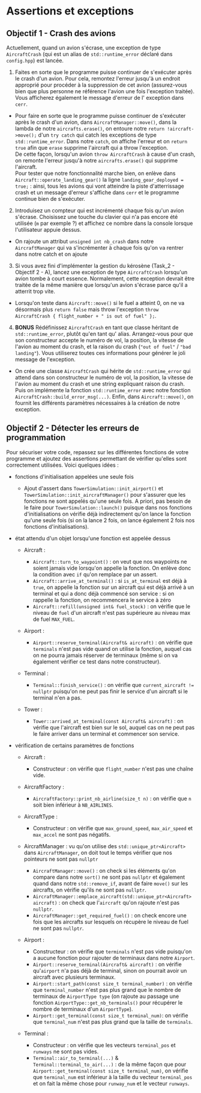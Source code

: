 # Assertions et exceptions

## Objectif 1 - Crash des avions

Actuellement, quand un avion s'écrase, une exception de type `AircraftCrash` (qui est un alias de `std::runtime_error`
déclaré dans `config.hpp`) est lancée.

1. Faites en sorte que le programme puisse continuer de s'exécuter après le crash d'un avion. Pour cela, remontez
   l'erreur jusqu'à un endroit approprié pour procéder à la suppression de cet avion (assurez-vous bien que plus
   personne ne référence l'avion une fois l'exception traitée). Vous afficherez également le message d'erreur de l'
   exception dans `cerr`.

- Pour faire en sorte que le programme puisse continuer de s'exécuter après le crash d'un avion,
  dans `AircraftManager::move()`, dans la lambda de notre `aircrafts.erase()`, on entoure
  notre `return !aircraft->move();` d'un `try catch` qui catch les exceptions de type `std::runtime_error`. Dans
  notre `catch`, on affiche l'erreur et on `return true` afin que `erase` supprime l'aircraft qui a throw l'exception.\
  De cette façon, lorsqu'un avion `throw AircraftCrash` à cause d'un crash, on remonte l'erreur jusqu'à
  notre `aircrafts.erase()` qui supprime l'aircraft.\
  Pour tester que notre fonctionnalité marche bien, on enlève dans `Aircraft::operate_landing_gear()` la
  ligne `landing_gear_deployed = true;` : ainsi, tous les avions qui vont atteindre la piste d'atterrissage crash et un
  message d'erreur s'affiche dans `cerr` et le programme continue bien de s'exécuter.

2. Introduisez un compteur qui est incrémenté chaque fois qu'un avion s'écrase. Choisissez une touche du clavier qui n'a
   pas encore été utilisée (`m` par exemple ?) et affichez ce nombre dans la console lorsque l'utilisateur appuie
   dessus.

- On rajoute un attribut `unsigned int nb_crash` dans notre `AircraftManager` qui va s'incrémenter à chaque fois qu'on
  va rentrer dans notre catch et on ajoute

3. Si vous avez fini d'implémenter la gestion du kérosène (Task_2 - Objectif 2 - A), lancez une exception de
   type `AircraftCrash` lorsqu'un avion tombe à court essence. Normalement, cette exception devrait être traitée de la
   même manière que lorsqu'un avion s'écrase parce qu'il a atterrit trop vite.

- Lorsqu'on teste dans `Aircraft::move()` si le fuel a atteint 0, on ne va désormais plus `return false` mais throw
  l'exception `throw AircraftCrash { flight_number + " is out of fuel" };`.

4. **BONUS** Rédéfinissez `AircraftCrash` en tant que classe héritant de `std::runtime_error`, plutôt qu'en tant qu'
   alias. Arrangez-vous pour que son constructeur accepte le numéro de vol, la position, la vitesse de l'avion au moment
   du crash, et la raison du crash (`"out of fuel"` / `"bad landing"`). Vous utiliserez toutes ces informations pour
   générer le joli message de l'exception.

- On crée une classe `AircraftCrash` qui hérite de `std::runtime_error` qui attend dans son constructeur le numéro de
  vol, la position, la vitesse de l'avion au moment du crash et une string expliquant raison du crash. Puis on
  implémente la fonction `std::runtime_error` avec notre fonction `AircraftCrash::build_error_msg(...)`. Enfin,
  dans `Aircraft::move()`, on fournit les différents paramètres nécessaires à la création de notre exception.

## Objectif 2 - Détecter les erreurs de programmation

Pour sécuriser votre code, repassez sur les différentes fonctions de votre programme et ajoutez des assertions
permettant de vérifier qu'elles sont correctement utilisées. Voici quelques idées :

- fonctions d'initialisation appelées une seule fois
    - Ajout d'assert dans `TowerSimulation::init_airport()` et `TowerSimulation::init_aircraftManager()`
      pour s'assurer que les fonctions ne sont appelés qu'une seule fois. A priori, pas besoin de le faire
      pour `TowerSimulation::launch()` puisque dans nos fonctions d'initialisations on vérifie déjà indirectement qu'on
      lance la fonction qu'une seule fois (si on la lance 2 fois, on lance également 2 fois nos fonctions
      d'initialisations).


- état attendu d'un objet lorsqu'une fonction est appelée dessus
    - Aircraft :
        - `Aircraft::turn_to_waypoint()` : on veut que nos waypoints ne soient jamais vide lorsqu'on appelle la
          fonction. On enlève donc la condition avec `if` qu'on remplace par un assert.
        - `Aircraft::arrive_at_terminal()` : si `is_at_terminal` est déjà à `true`, on appelle la fonction sur un
          aircraft qui est déjà arrivé à un terminal et qui a donc déjà commencé son service : si on rappelle la
          fonction, on recommencera le service à zéro
        - `Aircraft::refill(unsigned int& fuel_stock)` : on vérifie que le niveau de `fuel` d'un aircraft n'est pas
          supérieure au niveau max de fuel `MAX_FUEL`.

    - Airport :
        - `Airport::reserve_terminal(Aircraft& aircraft)` : on vérifie que `terminals` n'est pas vide quand on utilise
          la fonction, auquel cas on ne pourra jamais réserver de terminaux (même si on va également vérifier ce test
          dans notre constructeur).

    - Terminal :
        - `Terminal::finish_service()` : on vérifie que `current_aircraft != nullptr` puisqu'on ne peut pas finir le
          service d'un aircraft si le terminal n'en a pas.

    - Tower :
        - `Tower::arrived_at_terminal(const Aircraft& aircraft)` : on vérifie que l'aircraft est bien sur le sol, auquel
          cas on ne peut pas le faire arriver dans un terminal et commencer son service.

- vérification de certains paramètres de fonctions
    - Aircraft :
        - Constructeur : on vérifie que `flight_number` n'est pas une chaîne vide.

    - AircraftFactory :
        - `AircraftFactory::print_nb_airline(size_t n)` : on vérifie que `n` soit bien inférieur à `NB_AIRLINES`.

    - AircraftType :
        - Constructeur : on vérifie que `max_ground_speed`, `max_air_speed` et `max_accel` ne sont pas négatifs.

    - AircraftManager : vu qu'on utilise des `std::unique_ptr<Aircraft>` dans `AircraftManager`, on doit tout le temps
      vérifier que nos pointeurs ne sont pas `nullptr`
        - `AircraftManager::move()` : on check si les éléments qu'on compare dans notre `sort()` ne sont pas `nullptr`
          et également quand dans notre `std::remove_if`, avant de faire `move()` sur les aircrafts, on vérifie qu'ils
          ne sont pas `nullptr`.
        - `AircraftManager::emplace_aircraft(std::unique_ptr<Aircraft> aircraft)` : on check que l'`aircraft` qu'on
          rajoute n'est pas `nullptr`.
        - `AircraftManager::get_required_fuel()` : on check encore une fois que les aircrafts sur lesquels on récupère
          le niveau de fuel ne sont pas `nullptr`.

    - Airport :
        - Constructeur : on vérifie que `terminals` n'est pas vide puisqu'on a aucune fonction pour rajouter de
          terminaux dans notre `Airport`.
        - `Airport::reserve_terminal(Aircraft& aircraft)` : on vérifie qu'`airport` n'a pas déjà de terminal, sinon on
          pourrait avoir un aircraft avec plusieurs terminaux.
        - `Airport::start_path(const size_t terminal_number)` : on vérifie que `terminal_number` n'est pas plus grand
          que le nombre de terminaux de `AirportType type` (on rajoute au passage une
          fonction `AirportType::get_nb_terminals()` pour récupérer le nombre de terminaux d'un `AirportType`).
        - `Airport::get_terminal(const size_t terminal_num)`: on vérifie que `terminal_num` n'est pas plus grand que la
          taille de `terminals`.

    - Terminal :
        - Constructeur : on vérifie que les vecteurs `terminal_pos` et `runways` ne sont pas vides.
        - `Terminal::air_to_terminal(...)` & `Terminal::terminal_to_air(...)` : de la même façon que
          pour `Airport::get_terminal(const size_t terminal_num)`, on vérifie que `terminal_num` est inférieur à la
          taille du vecteur `terminal_pos` et on fait la même chose pour `runway_num` et le vecteur `runways`.